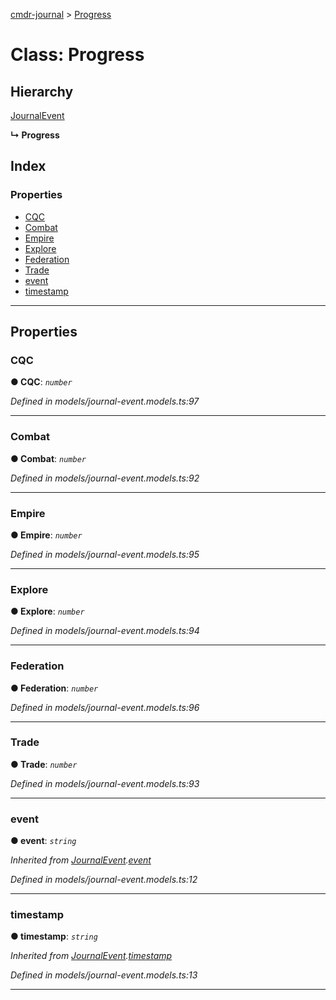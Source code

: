 [cmdr-journal](../README.md) > [Progress](../classes/progress.md)



# Class: Progress

## Hierarchy


 [JournalEvent](journalevent.md)

**↳ Progress**







## Index

### Properties

* [CQC](progress.md#cqc)
* [Combat](progress.md#combat)
* [Empire](progress.md#empire)
* [Explore](progress.md#explore)
* [Federation](progress.md#federation)
* [Trade](progress.md#trade)
* [event](progress.md#event)
* [timestamp](progress.md#timestamp)



---
## Properties
<a id="cqc"></a>

###  CQC

**●  CQC**:  *`number`* 

*Defined in models/journal-event.models.ts:97*





___

<a id="combat"></a>

###  Combat

**●  Combat**:  *`number`* 

*Defined in models/journal-event.models.ts:92*





___

<a id="empire"></a>

###  Empire

**●  Empire**:  *`number`* 

*Defined in models/journal-event.models.ts:95*





___

<a id="explore"></a>

###  Explore

**●  Explore**:  *`number`* 

*Defined in models/journal-event.models.ts:94*





___

<a id="federation"></a>

###  Federation

**●  Federation**:  *`number`* 

*Defined in models/journal-event.models.ts:96*





___

<a id="trade"></a>

###  Trade

**●  Trade**:  *`number`* 

*Defined in models/journal-event.models.ts:93*





___

<a id="event"></a>

###  event

**●  event**:  *`string`* 

*Inherited from [JournalEvent](journalevent.md).[event](journalevent.md#event)*

*Defined in models/journal-event.models.ts:12*





___

<a id="timestamp"></a>

###  timestamp

**●  timestamp**:  *`string`* 

*Inherited from [JournalEvent](journalevent.md).[timestamp](journalevent.md#timestamp)*

*Defined in models/journal-event.models.ts:13*





___


